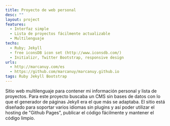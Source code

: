 ```yaml
---
title: Proyecto de web personal
desc: ""
layout: project
features:
  - Interfaz simple
  - Lista de proyectos fácilmente actualizable
  - Multilenguaje
techs:
  - Ruby; Jekyll
  - free iconsDB icon set (http://www.iconsdb.com/)
  - Initializr, Twitter Bootstrap, responsive design
urls:
  - http://marcanuy.com/es
  - https://github.com/marcanuy/marcanuy.github.io
tags: Ruby Jekyll Bootstrap
---
```


Sitio web multilenguaje para contener mi información personal y lista de proyectos. Para este proyecto buscaba un CMS sin bases de datos con lo que el generador de páginas Jekyll era el que más se adaptaba. El sitio está diseñado para soportar varios idiomas sin plugins y así poder utilizar el hosting de "Github Pages", publicar el código fácilmente y mantener el código limpio.
